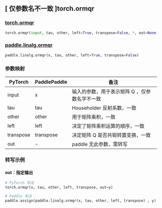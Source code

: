 ## [ 仅参数名不一致 ]torch.ormqr

### [torch.ormqr](https://pytorch.org/docs/stable/generated/torch.ormqr.html#torch.ormqr)

```python
torch.ormqr(input, tau, other, left=True, transpose=False, *, out=None)
```

### [paddle.linalg.ormqr](https://www.paddlepaddle.org.cn/documentation/docs/zh/api/paddle/linalg/ormqr_cn.html#ormqr)

```python
paddle.linalg.ormqr(x, tau, other, left=True, transpose=False)
```

### 参数映射

| PyTorch   | PaddlePaddle | 备注                                           |
| --------- | ------------ | ---------------------------------------------- |
| input     | x            | 输入的参数，用于表示矩阵 Q ，仅参数名字不一致 |
| tau       | tau          | Householder 反射系数，一致                     |
| other     | other        | 用于矩阵乘积，一致                             |
| left      | left         | 决定了矩阵乘积运算的顺序，一致                 |
| transpose | transpose    | 决定矩阵 Q 是否共轭转置变换，一致              |
| out       | -            | paddle 无此参数，需转写                        |

### 转写示例

#### out：指定输出

```python
# PyTorch 写法
torch.ormqr(x, tau, other, left, transpose, out=y)

# Paddle 写法
paddle.assign(paddle.linalg.ormqr(x, tau, other, left, transpose) , y)
```
